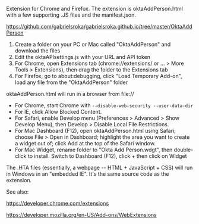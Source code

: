 Extension for Chrome and Firefox. The extension is oktaAddPerson.html with a few supporting .JS files and the manifest.json.

https://github.com/gabrielsroka/gabrielsroka.github.io/tree/master/OktaAddPerson

1. Create a folder on your PC or Mac called "OktaAddPerson" and download the files
2. Edit the oktaAPIsettings.js with your URL and API token
3. For Chrome, open Extensions tab (chrome://extensions/ or ... > More Tools > Extensions), then drag the folder to the Extensions tab
4. For Firefox, go to about:debugging, click "Load Temporary Add-on", load any file from the "OktaAddPerson" folder

oktaAddPerson.html will run in a browser from file://
* For Chrome, start Chrome with `--disable-web-security --user-data-dir`
* For IE, click Allow Blocked Content. 
* For Safari, enable Develop menu (Preferences > Advanced > Show Develop Menu), then Develop > Disable Local File Restrictions.
* For Mac Dashboard (F12), open oktaAddPerson.html using Safari; choose File > Open in Dashboard; highlight the area you want to create a widget out of; click Add at the top of the Safari window.
* For Mac Widget, rename folder to "Okta Add Person.wdgt", then double-click to install. Switch to Dashboard (F12), click + then click on Widget


The .HTA files (essentially, a webpage -- HTML + JavaScript + CSS) will run in Windows in an "embedded IE". It's the same source code as the extension.

See also:

https://developer.chrome.com/extensions

https://developer.mozilla.org/en-US/Add-ons/WebExtensions
